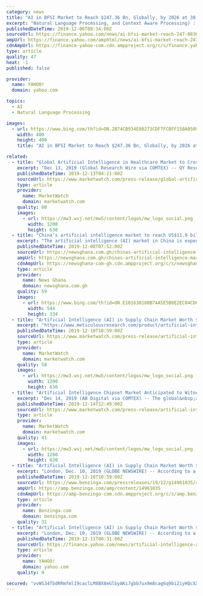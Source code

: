 ```yaml
---
category: news
title: "AI in BFSI Market to Reach $247.36 Bn, Globally, by 2026 at 38.0% CAGR: Allied Market Research"
excerpt: "Natural Language Processing, and Context Aware Processing) : Global Opportunity Analysis and Industry Forecast, 2019–2026.\" According to the report, the global AI in BFSI industry was estimated at $17.76 billion in 2018 and is expected to hit $247.36 billion by 2026, registering a CAGR of 38.0% during the estimated period. Drivers ..."
publishedDateTime: 2019-12-06T08:34:00Z
sourceUrl: https://finance.yahoo.com/news/ai-bfsi-market-reach-247-083000189.html
ampUrl: https://finance.yahoo.com/amphtml/news/ai-bfsi-market-reach-247-083000189.html
cdnAmpUrl: https://finance-yahoo-com.cdn.ampproject.org/c/s/finance.yahoo.com/amphtml/news/ai-bfsi-market-reach-247-083000189.html
type: article
quality: 47
heat: -1
published: false

provider:
  name: YAHOO!
  domain: yahoo.com

topics:
  - AI
  - Natural Language Processing

images:
  - url: https://www.bing.com/th?id=ON.2B74CB934E80273CDF7FCBFF158A0509
    width: 400
    height: 400
    title: "AI in BFSI Market to Reach $247.36 Bn, Globally, by 2026 at 38.0% CAGR: Allied Market Research"

related:
  - title: "Global Artificial Intelligence in Healthcare Market to Cross US$15 Billion by 2025 at a CAGR of over 40% - QY Research"
    excerpt: "Dec 13, 2019 (Global Research Wire via COMTEX) -- QY Research recently published a research report, titled, \"Global Artificial Intelligence in Healthcare Market Report, History and Forecast 2014-2025, Breakdown Data by Companies, Key Regions, Types and Application\". The expanding horizons of artificial intelligence (AI) have entered the ..."
    publishedDateTime: 2019-12-13T04:21:00Z
    sourceUrl: https://www.marketwatch.com/press-release/global-artificial-intelligence-in-healthcare-market-to-cross-us15-billion-by-2025-at-a-cagr-of-over-40---qy-research-2019-12-13
    type: article
    provider:
      name: MarketWatch
      domain: marketwatch.com
    quality: 60
    images:
      - url: https://mw3.wsj.net/mw5/content/logos/mw_logo_social.png
        width: 1200
        height: 630
  - title: "China’s artificial intelligence market to reach US$11.9 billion by 2023"
    excerpt: "The artificial intelligence (AI) market in China is expected to reach 11.9 billion ... The potential areas of China’s AI market will focus on the fields such as service sector, health care and telecommunications. According to the white paper, the lack of AI technicians and high-quality data sets are the primary challenges of AI development."
    publishedDateTime: 2019-12-08T07:52:00Z
    sourceUrl: https://newsghana.com.gh/chinas-artificial-intelligence-market-to-reach-us11-9-billion-by-2023/
    ampUrl: https://newsghana.com.gh/chinas-artificial-intelligence-market-to-reach-us11-9-billion-by-2023/amp/
    cdnAmpUrl: https://newsghana-com-gh.cdn.ampproject.org/c/s/newsghana.com.gh/chinas-artificial-intelligence-market-to-reach-us11-9-billion-by-2023/amp/
    type: article
    provider:
      name: News Ghana
      domain: newsghana.com.gh
    quality: 59
    images:
      - url: https://www.bing.com/th?id=ON.E101638180B74A5E5B8E2EC84CDCD6D1
        width: 544
        height: 334
  - title: "Artificial Intelligence (AI) in Supply Chain Market Worth $21.8 billion by 2027- Exclusive Report by Meticulous Research(R)"
    excerpt: "https://www.meticulousresearch.com/product/artificial-intelligence-in-retail-market-4979/ Artificial Intelligence in Healthcare Market by Product (Hardware, Software, Services), Technology (Machine Learning, Context-Aware Computing, NLP), Application (Drug Discovery, Precision Medicine), End User, And Geography - Global Forecast to 2025 ..."
    publishedDateTime: 2019-12-10T10:59:00Z
    sourceUrl: https://www.marketwatch.com/press-release/artificial-intelligence-ai-in-supply-chain-market-worth-218-billion-by-2027--exclusive-report-by-meticulous-researchr-2019-12-10
    type: article
    provider:
      name: MarketWatch
      domain: marketwatch.com
    quality: 58
    images:
      - url: https://mw3.wsj.net/mw5/content/logos/mw_logo_social.png
        width: 1200
        height: 630
  - title: "Artificial Intelligence Chipset Market Anticipated to Witness a CAGR of 33.6% From 2019 to 2025 | Grand View Research, Inc."
    excerpt: "Dec 14, 2019 (AB Digital via COMTEX) -- The global&nbsp;artificial intelligence chipset market&nbsp;size is expected to reach USD 59.2 billion by 2025, according to a new report by Grand View Research, Inc. The artificial intelligence (AI) chipset market is anticipated to expand at a CAGR of 33.6% from 2019 to 2025. An artificial intelligence ..."
    publishedDateTime: 2019-12-14T12:49:00Z
    sourceUrl: https://www.marketwatch.com/press-release/artificial-intelligence-chipset-market-anticipated-to-witness-a-cagr-of-336-from-2019-to-2025-grand-view-research-inc-2019-12-14
    type: article
    provider:
      name: MarketWatch
      domain: marketwatch.com
    quality: 41
    images:
      - url: https://mw3.wsj.net/mw5/content/logos/mw_logo_social.png
        width: 1200
        height: 630
  - title: "Artificial Intelligence (AI) in Supply Chain Market Worth $21.8 billion by 2027- Exclusive Report by Meticulous Research®"
    excerpt: "London, Dec. 10, 2019 (GLOBE NEWSWIRE) -- According to a new market research report \"Artificial Intelligence in Supply Chain Market by Component (Platforms, Solutions), Technology (Machine Learning, Computer Vision, Natural Language Processing), Application (Warehouse, Fleet, Inventory Management), & End User - Global Forecast to 2027 ..."
    publishedDateTime: 2019-12-10T10:59:00Z
    sourceUrl: https://www.benzinga.com/pressreleases/19/12/g14961035/artificial-intelligence-ai-in-supply-chain-market-worth-21-8-billion-by-2027-exclusive-report-by-m
    ampUrl: https://amp.benzinga.com/amp/content/14961035
    cdnAmpUrl: https://amp-benzinga-com.cdn.ampproject.org/c/s/amp.benzinga.com/amp/content/14961035
    type: article
    provider:
      name: Benzinga.com
      domain: benzinga.com
    quality: 31
  - title: "Artificial Intelligence (AI) in Supply Chain Market Worth $21.8 billion by 2027- Exclusive Report by Meticulous Research®"
    excerpt: "London, Dec. 10, 2019 (GLOBE NEWSWIRE) -- According to a new market research report “Artificial Intelligence in Supply Chain Market by Component (Platforms, Solutions), Technology (Machine Learning, Computer Vision, Natural Language Processing), Application (Warehouse, Fleet, Inventory Management), & End User - Global Forecast to 2027 ..."
    publishedDateTime: 2019-12-11T00:31:00Z
    sourceUrl: https://finance.yahoo.com/news/artificial-intelligence-ai-supply-chain-115931747.html
    type: article
    provider:
      name: YAHOO!
      domain: yahoo.com
    quality: 9

secured: "vvWS34TbdRRmfml19caclLM8BX8eGlbyAKi7gbb7ux9m8cag6q9biZiyHQcXXvKHA2W1lfewr6pPkuGB3EO1eaaVq1hGxkHsm6FcAverD/0Dh2Hfy7DQ+uGj/bOCn487yPvLx469nvXKByJk/tn0TGJ/Q+R2TOT5TeqTWApxYbiIjLGMzXEccx5GvvNbe65Zh9ggyraTf4TCXb/g1Zq8aYMv5Ad9goGjnA0PErOcnVMzDRHkqvm8ft8MGIX9hGsgJjLjMzDs0+9kaYIielExAg==;VTkgOZjeiaPbEwQarvKRxQ=="
---
```


